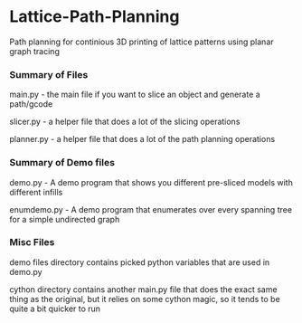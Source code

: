 # Lattice-Path-Planning
Path planning for continious 3D printing of lattice patterns using planar graph tracing

### Summary of Files
main.py - the main file if you want to slice an object and generate a path/gcode

slicer.py - a helper file that does a lot of the slicing operations

planner.py - a helper file that does a lot of the path planning operations

### Summary of Demo files
demo.py - A demo program that shows you different pre-sliced models with different infills

enumdemo.py - A demo program that enumerates over every spanning tree for a simple undirected graph

### Misc Files
demo files directory contains picked python variables that are used in demo.py

cython directory contains another main.py file that does the exact same thing as the original, but it relies on some cython magic, so it tends to be quite a bit quicker to run
